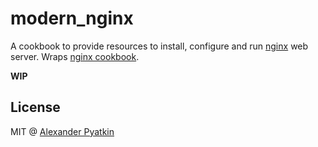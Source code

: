 # modern_nginx
A cookbook to provide resources to install, configure and run [nginx](http://nginx.org) web server. Wraps [nginx cookbook](https://github.com/miketheman/nginx).

**WIP**

## License
MIT @ [Alexander Pyatkin](https://github.com/aspyatkin) 
